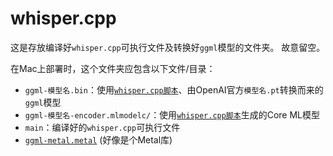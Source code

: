 # whisper.cpp

这是存放编译好`whisper.cpp`可执行文件及转换好`ggml`模型的文件夹。
故意留空。

在Mac上部署时，这个文件夹应包含以下文件/目录：

- `ggml-模型名.bin`：使用[`whisper.cpp脚本`](https://github.com/ggerganov/whisper.cpp/tree/master/models)、由OpenAI官方`模型名.pt`转换而来的 `ggml`模型 
- `ggml-模型名-encoder.mlmodelc/`：使用[`whisper.cpp脚本`](https://github.com/ggerganov/whisper.cpp/blob/master/models/generate-coreml-model.sh)生成的Core ML模型
- `main`：编译好的`whisper.cpp`可执行文件
- [`ggml-metal.metal`](https://github.com/ggerganov/whisper.cpp/blob/master/ggml-metal.metal) (好像是个Metal库)
